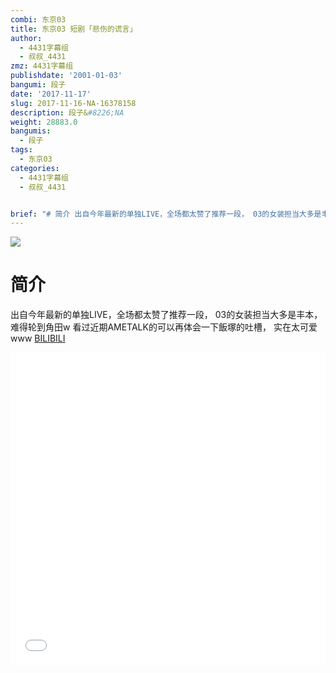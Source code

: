 ```yaml
---
combi: 东京03
title: 东京03 短剧「悲伤的谎言」
author:
  - 4431字幕组
  - 叔叔_4431
zmz: 4431字幕组
publishdate: '2001-01-03'
bangumi: 段子
date: '2017-11-17'
slug: 2017-11-16-NA-16378158
description: 段子&#8226;NA
weight: 28883.0
bangumis:
  - 段子
tags:
  - 东京03
categories:
  - 4431字幕组
  - 叔叔_4431


brief: "# 简介 出自今年最新的单独LIVE，全场都太赞了推荐一段， 03的女装担当大多是丰本，难得轮到角田w 看过近期AMETALK的可以再体会一下飯塚的吐槽， 实在太可爱www"
---
```

![](https://i.imgur.com/j5x4q84.png)
# 简介  
出自今年最新的单独LIVE，全场都太赞了推荐一段，
03的女装担当大多是丰本，难得轮到角田w
看过近期AMETALK的可以再体会一下飯塚的吐槽，
实在太可爱www
  [BILIBILI](https://www.bilibili.com/video/av16378158/)

<div class="vcontainer">  <iframe class="video" src="//www.bilibili.com/blackboard/player.html?aid=16378158" width="100%" height="500" frameborder="0" allowfullscreen="allowfullscreen"></iframe></div>

